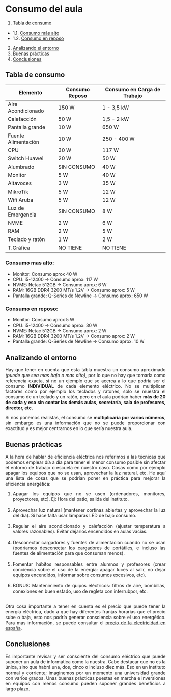 # Consumo del aula

1. [Tabla de consumo](#tabla-de-consumo)
- 1.1. [Consumo más alto](#consumo-mas-alto)
- 1.2. [Consumo en reposo](#consumo-en-reposo)
2. [Analizando el entorno](#analizando-el-entorno)
3. [Buenas prácticas](#buenas-prácticas)
4. [Conclusiones](#conclusiones)


## Tabla de consumo
| Elemento          | Consumo Reposo | Consumo en Carga de Trabajo |
|-------------------|----------------|-----------------------------|
|Aire Acondicionado | 150 W          | 1 - 3,5 kW                  |
|Calefacción        | 50 W           | 1,5 - 2 kW                  |
|Pantalla  grande   | 10 W           | 650 W                       |
|Fuente Alimentación| 10 W           | 250 - 400 W                 |
|CPU                | 30 W           | 117 W                       |
|Switch Huawei      | 20 W           | 50 W                        |
|Alumbrado          | SIN CONSUMO    | 40 W                        |
|Monitor            | 5 W            | 40 W                        |
|Altavoces          | 3 W            | 35 W                        |
|MikroTik           | 5 W            | 12 W                        |
|Wifi Aruba         | 5 W            | 12 W                        |
|Luz de Emergencia  | SIN CONSUMO    | 8 W                         |
|NVME               | 2 W            | 6 W                         |
|RAM                | 2 W            | 5 W                         |
|Teclado y ratón    | 1 W            | 2 W                         |
|T.Gráfica          | NO TIENE       | NO TIENE                    |


### Consumo mas alto:
- Monitor: Consumo aprox 40 W
- CPU: i5-12400 -> Consumo aprox: 117 W 
- NVME: Netac 512GB -> Consumo aprox: 6 W 
- RAM: 16GB DDR4 3200 MT/s 1.2V -> Consumo aprox: 5 W
- Pantalla grande: Q-Series de Newline -> Consumo aprox: 650 W

### Consumo en reposo:
- Monitor: Consumo aprox 5 W
- CPU: i5-12400 -> Consumo aprox: 30 W 
- NVME: Netac 512GB -> Consumo aprox: 2 W 
- RAM: 16GB DDR4 3200 MT/s 1.2V -> Consumo aprox: 2 W
- Pantalla grande: Q-Series de Newline -> Consumo aprox: 10 W


## Analizando el entorno
<p style="text-align: justify">
    Hay que tener en cuenta que esta tabla muestra un consumo aproximado <i>(puede que sea mas bajo o mas alto)</i>, por lo que no hay que tomarla como referencia exacta, si no un ejemplo que se acerca a lo que podría ser el consumo <b>INDIVIDUAL</b> de cada elemento eléctrico. No se multiplican factores como por ejemplo los teclados y ratones, solo se muestra el consumo de un teclado y un ratón, pero en el aula podrían haber <b>más de 20 de cada y eso sin contar las demás aulas, secretaría, sala de profesores, director, etc.</b>
</p>

<p style="text-align: justify">
    Si nos ponemos realistas, el consumo se <b>multiplicaria por varios números</b>, sin embargo es una información que no se puede proporcionar con exactitud y es mejor centrarnos en lo que sería nuestra aula.
</p>


## Buenas prácticas
<p style="text-align: justify">
    A la hora de hablar de eficiencia eléctrica nos referimos a las técnicas que podemos emplear día a día para tener el menor consumo posible sin afectar el entorno de trabajo o escuela en nuestro caso. Cosas como por ejemplo apagar los equipos que no se usan, aprovechar la luz natural, etc. He aquí una lista de cosas que se podrían poner en práctica para mejorar la eficiencia energética:
</p>
<ol>
    <span style="text-align: justify">
        <li>
            Apagar los equipos que no se usen (ordenadores, monitores, proyectores, etc). Ej: Hora del patio, salida del instituto.
        </li>
        <br>
        <li>
            Aprovechar luz natural (mantener cortinas abiertas y aprovechar la luz del día). Si hace falta usar lámparas LED de bajo consumo.
        </li>
        <br>
        <li>
            Regular el aire acondicionado y calefacción (ajustar temperatura a valores razonables). Evitar dejarlos encendidos en aulas vacías.
        </li>
        <br>
        <li>
            Desconectar cargadores y fuentes de alimentación cuando no se usan (podríamos desconectar los cargadores de portátiles, e incluso las fuentes de alimentación para que consuman menos).
        </li>
        <br>
        <li>
            Fomentar hábitos responsables entre alumnos y profesores (crear conciencia sobre el uso de la energía: apagar luces al salir, no dejar equipos encendidos, informar sobre consumos excesivos, etc).
        </li>
        <br>
        <li>
            BONUS: Mantenimiento de quipos eléctricos: filtros de aire, bombillas, conexiones en buen estado, uso de regleta con interrubpor, etc.
        </li>
        <br>
    </span>
</ol>
<p style="text-align: justify">
    Otra cosa importante a tener en cuenta es el precio que puede tener la energía eléctrica, dado a que hay diferentes franjas horarias que el precio sube o baja, esto nos podría generar consciencia sobre el uso energético. Para mas información, se puede consultar el <a href="https://tarifaluzhora.es/">precio de la electricidad en españa</a>.
</p>


## Conclusiones
<p style="text-align: justify">
    Es importante revisar y ser consciente del consumo eléctrico que puede suponer un aula de informática como la nuestra. Cabe destacar que no es la única, sino que habrá una, dos, cinco o incluso diez más. Eso en un instituto normal y corriente; imaginemos por un momento una universidad grande con varios grados. Unas buenas prácticas puestas en marcha e inversiones en equipos con menos consumo pueden suponer grandes beneficios a largo plazo.
</p>
